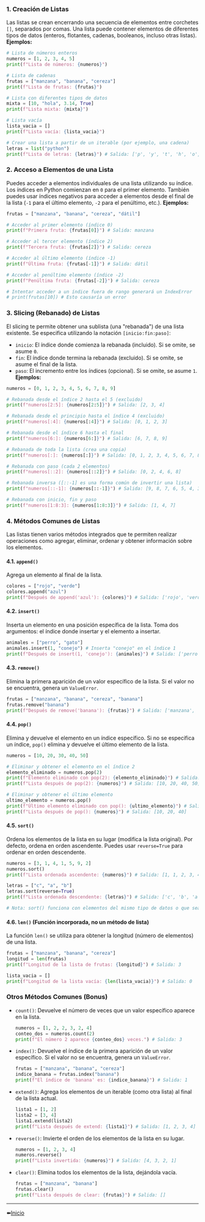 ### 1. Creación de Listas

Las listas se crean encerrando una secuencia de elementos entre corchetes `[]`, separados por comas. Una lista puede contener elementos de diferentes tipos de datos (enteros, flotantes, cadenas, booleanos, incluso otras listas).
**Ejemplos:**
```python
# Lista de números enteros
numeros = [1, 2, 3, 4, 5]
print(f"Lista de números: {numeros}")

# Lista de cadenas
frutas = ["manzana", "banana", "cereza"]
print(f"Lista de frutas: {frutas}")

# Lista con diferentes tipos de datos
mixta = [10, "hola", 3.14, True]
print(f"Lista mixta: {mixta}")

# Lista vacía
lista_vacia = []
print(f"Lista vacía: {lista_vacia}")

# Crear una lista a partir de un iterable (por ejemplo, una cadena)
letras = list("python")
print(f"Lista de letras: {letras}") # Salida: ['p', 'y', 't', 'h', 'o', 'n']
```
### 2. Acceso a Elementos de una Lista
Puedes acceder a elementos individuales de una lista utilizando su índice. Los índices en Python comienzan en `0` para el primer elemento. También puedes usar índices negativos para acceder a elementos desde el final de la lista (`-1` para el último elemento, `-2` para el penúltimo, etc.).
**Ejemplos:**
```python
frutas = ["manzana", "banana", "cereza", "dátil"]

# Acceder al primer elemento (índice 0)
print(f"Primera fruta: {frutas[0]}") # Salida: manzana

# Acceder al tercer elemento (índice 2)
print(f"Tercera fruta: {frutas[2]}") # Salida: cereza

# Acceder al último elemento (índice -1)
print(f"Última fruta: {frutas[-1]}") # Salida: dátil

# Acceder al penúltimo elemento (índice -2)
print(f"Penúltima fruta: {frutas[-2]}") # Salida: cereza

# Intentar acceder a un índice fuera de rango generará un IndexError
# print(frutas[10]) # Esto causaría un error
```
### 3. Slicing (Rebanado) de Listas
El slicing te permite obtener una sublista (una "rebanada") de una lista existente. Se especifica utilizando la notación `[inicio:fin:paso]`:
- `inicio`: El índice donde comienza la rebanada (incluido). Si se omite, se asume `0`.
- `fin`: El índice donde termina la rebanada (excluido). Si se omite, se asume el final de la lista.
- `paso`: El incremento entre los índices (opcional). Si se omite, se asume `1`.
**Ejemplos:**
```python
numeros = [0, 1, 2, 3, 4, 5, 6, 7, 8, 9]

# Rebanada desde el índice 2 hasta el 5 (excluido)
print(f"numeros[2:5]: {numeros[2:5]}") # Salida: [2, 3, 4]

# Rebanada desde el principio hasta el índice 4 (excluido)
print(f"numeros[:4]: {numeros[:4]}") # Salida: [0, 1, 2, 3]

# Rebanada desde el índice 6 hasta el final
print(f"numeros[6:]: {numeros[6:]}") # Salida: [6, 7, 8, 9]

# Rebanada de toda la lista (crea una copia)
print(f"numeros[:]: {numeros[:]}") # Salida: [0, 1, 2, 3, 4, 5, 6, 7, 8, 9]

# Rebanada con paso (cada 2 elementos)
print(f"numeros[::2]: {numeros[::2]}") # Salida: [0, 2, 4, 6, 8]

# Rebanada inversa ([::-1] es una forma común de invertir una lista)
print(f"numeros[::-1]: {numeros[::-1]}") # Salida: [9, 8, 7, 6, 5, 4, 3, 2, 1, 0]

# Rebanada con inicio, fin y paso
print(f"numeros[1:8:3]: {numeros[1:8:3]}") # Salida: [1, 4, 7]
```
### 4. Métodos Comunes de Listas
Las listas tienen varios métodos integrados que te permiten realizar operaciones como agregar, eliminar, ordenar y obtener información sobre los elementos.
#### 4.1. `append()`
Agrega un elemento al final de la lista.

```python
colores = ["rojo", "verde"]
colores.append("azul")
print(f"Después de append('azul'): {colores}") # Salida: ['rojo', 'verde', 'azul']
```
#### 4.2. `insert()`
Inserta un elemento en una posición específica de la lista. Toma dos argumentos: el índice donde insertar y el elemento a insertar.
```python
animales = ["perro", "gato"]
animales.insert(1, "conejo") # Inserta "conejo" en el índice 1
print(f"Después de insert(1, 'conejo'): {animales}") # Salida: ['perro', 'conejo', 'gato']
```
#### 4.3. `remove()`
Elimina la primera aparición de un valor específico de la lista. Si el valor no se encuentra, genera un `ValueError`.
```python
frutas = ["manzana", "banana", "cereza", "banana"]
frutas.remove("banana")
print(f"Después de remove('banana'): {frutas}") # Salida: ['manzana', 'cereza', 'banana']
```
#### 4.4. `pop()`
Elimina y devuelve el elemento en un índice específico. Si no se especifica un índice, `pop()` elimina y devuelve el último elemento de la lista.
```python
numeros = [10, 20, 30, 40, 50]

# Eliminar y obtener el elemento en el índice 2
elemento_eliminado = numeros.pop(2)
print(f"Elemento eliminado con pop(2): {elemento_eliminado}") # Salida: 30
print(f"Lista después de pop(2): {numeros}") # Salida: [10, 20, 40, 50]

# Eliminar y obtener el último elemento
ultimo_elemento = numeros.pop()
print(f"Último elemento eliminado con pop(): {ultimo_elemento}") # Salida: 50
print(f"Lista después de pop(): {numeros}") # Salida: [10, 20, 40]
```
#### 4.5. `sort()`
Ordena los elementos de la lista en su lugar (modifica la lista original). Por defecto, ordena en orden ascendente. Puedes usar `reverse=True` para ordenar en orden descendente.
```python
numeros = [3, 1, 4, 1, 5, 9, 2]
numeros.sort()
print(f"Lista ordenada ascendente: {numeros}") # Salida: [1, 1, 2, 3, 4, 5, 9]

letras = ["c", "a", "b"]
letras.sort(reverse=True)
print(f"Lista ordenada descendente: {letras}") # Salida: ['c', 'b', 'a']

# Nota: sort() funciona con elementos del mismo tipo de datos o que sean comparables
```
#### 4.6. `len()` (Función incorporada, no un método de lista)
La función `len()` se utiliza para obtener la longitud (número de elementos) de una lista.

```python
frutas = ["manzana", "banana", "cereza"]
longitud = len(frutas)
print(f"Longitud de la lista de frutas: {longitud}") # Salida: 3

lista_vacia = []
print(f"Longitud de la lista vacía: {len(lista_vacia)}") # Salida: 0
```
### Otros Métodos Comunes (Bonus)
- `count()`: Devuelve el número de veces que un valor específico aparece en la lista.
    ```python
    numeros = [1, 2, 2, 3, 2, 4]
    conteo_dos = numeros.count(2)
    print(f"El número 2 aparece {conteo_dos} veces.") # Salida: 3
    ```
- `index()`: Devuelve el índice de la primera aparición de un valor específico. Si el valor no se encuentra, genera un `ValueError`.
    ```python
    frutas = ["manzana", "banana", "cereza"]
    indice_banana = frutas.index("banana")
    print(f"El índice de 'banana' es: {indice_banana}") # Salida: 1
    ```
- `extend()`: Agrega los elementos de un iterable (como otra lista) al final de la lista actual.
    ```python
    lista1 = [1, 2]
    lista2 = [3, 4]
    lista1.extend(lista2)
    print(f"Lista después de extend: {lista1}") # Salida: [1, 2, 3, 4]
    ```
- `reverse()`: Invierte el orden de los elementos de la lista en su lugar.
    ```python
    numeros = [1, 2, 3, 4]
    numeros.reverse()
    print(f"Lista invertida: {numeros}") # Salida: [4, 3, 2, 1]
    ```
- `clear()`: Elimina todos los elementos de la lista, dejándola vacía.
    ```python
    frutas = ["manzana", "banana"]
    frutas.clear()
    print(f"Lista después de clear: {frutas}") # Salida: []
    ```

---

⬅️[Inicio](../../../../README.md)